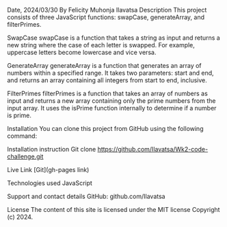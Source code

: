 Date, 2024/03/30
By Felicity Muhonja Ilavatsa
Description
This project consists of three JavaScript functions: swapCase, generateArray, and filterPrimes.

SwapCase
swapCase is a function that takes a string as input and returns a new string where the case of each letter is swapped. For example, uppercase letters become lowercase and vice versa.

GenerateArray
generateArray is a function that generates an array of numbers within a specified range. It takes two parameters: start and end, and returns an array containing all integers from start to end, inclusive.

FilterPrimes
filterPrimes is a function that takes an array of numbers as input and returns a new array containing only the prime numbers from the input array. It uses the isPrime function internally to determine if a number is prime.

Installation
You can clone this project from GitHub using the following command:

Installation instruction
Git clone https://github.com/Ilavatsa/Wk2-code-challenge.git

Live Link
[Git](gh-pages link)


Technologies used
JavaScript

Support and contact details
GitHub: github.com/Ilavatsa

License
The content of this site is licensed under the MIT license Copyright (c) 2024.
